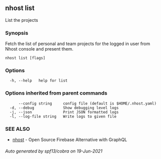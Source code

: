 ## nhost list

List the projects

### Synopsis

Fetch the list of personal and team projects
for the logged in user from Nhost console and present them.

```
nhost list [flags]
```

### Options

```
  -h, --help   help for list
```

### Options inherited from parent commands

```
      --config string     config file (default is $HOME/.nhost.yaml)
  -d, --debug             Show debugging level logs
  -j, --json              Print JSON formatted logs
  -l, --log-file string   Write logs to given file
```

### SEE ALSO

* [nhost](nhost.md)	 - Open Source Firebase Alternative with GraphQL

###### Auto generated by spf13/cobra on 19-Jun-2021
